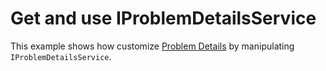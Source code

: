 # Get and use IProblemDetailsService 

This example shows how customize [Problem Details](https://www.rfc-editor.org/rfc/rfc7807) by manipulating `IProblemDetailsService`.